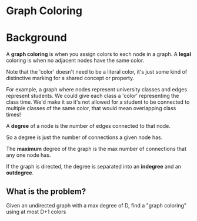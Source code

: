 # Graph Coloring

# Background

A **graph coloring** is when you assign colors to each node in a graph. A **legal** coloring is when no adjacent nodes have the same color.

Note that the 'color' doesn't need to be a literal color, it's just some kind of distinctive marking for a shared concept or property.

For example, a graph where nodes represent university classes and edges represent students. We could give each class a 'color' representing the class time. We'd make it so it's not allowed for a student to be connected to multiple classes of the same color, that would mean overlapping class times!

A **degree** of a node is the number of edges connected to that node.

So a degree is just the number of connections a given node has.

The **maximum** degree of the graph is the max number of connections that any one node has.

If the graph is directed, the degree is separated into an **indegree** and an **outdegree**.

## What is the problem?

Given an undirected graph with a max degree of D, find a "graph coloring" using at most D+1 colors

